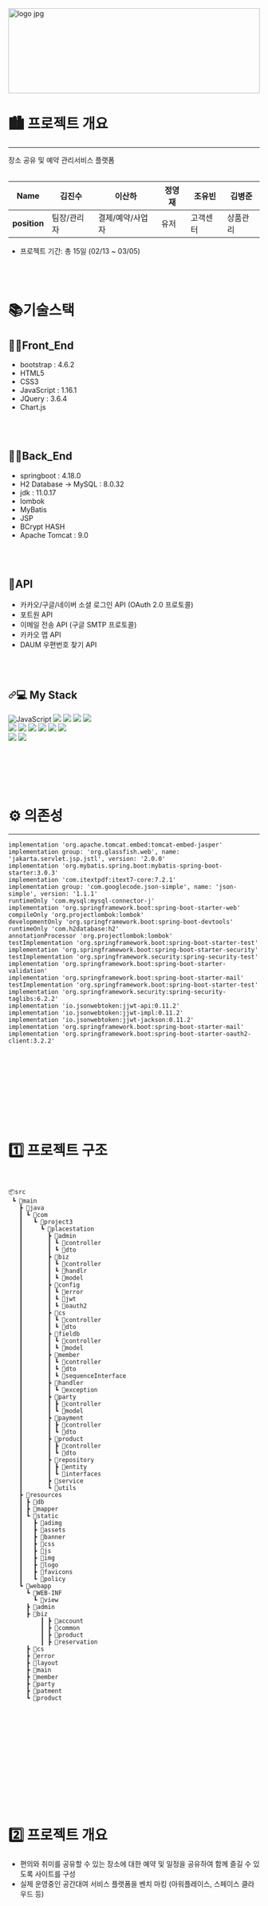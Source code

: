 <img width="100%" height="170px" alt="logo jpg" src="https://github.com/Kira7124/PlaceStation/assets/89882482/4c950f89-5352-430e-bc5f-54195a9dfbc5">

# 🏙 프로젝트 개요
---
장소 공유 및 예약 관리서비스 플랫폼<br><br>

|Name|김진수|이산하|정영재|조유빈|김병준|
|---|---|---|---|---|---|
|**position**|팀장/관리자|결제/예약/사업자|유저|고객센터|상품관리|


- 프로젝트 기간: 총 15일 (02/13 ~ 03/05)

<br>
<br>

 # 📚기술스택


## <summary> 🕵️‍♂️Front_End</summary>
<div markdown="1">

- bootstrap : 4.6.2
- HTML5
- CSS3
- JavaScript : 1.16.1
- JQuery : 3.6.4
- Chart.js
</div>
</details>

<br>
<br>

## <summary> 🕵️‍♂️Back_End</summary>
<div markdown="1">
 
- springboot : 4.18.0
- H2 Database → MySQL : 8.0.32
- jdk : 11.0.17
- lombok
- MyBatis
- JSP
- BCrypt HASH
- Apache Tomcat : 9.0
</div>

<br>
<br>

## <summary> 📡API</summary>
<div markdown="1">
 
- 카카오/구글/네이버 소셜 로그인 API (OAuth 2.0 프로토콜)
- 포트원 API
- 이메일 전송 API (구글 SMTP 프로토콜)
- 카카오 맵 API
- DAUM 우편번호 찾기 API
</div>

<br>
<br>

<h2 tabindex="-1" dir="auto"><a id="user-content--my-stack" class="anchor" aria-hidden="true" tabindex="-1" href="#-my-stack"><svg class="octicon octicon-link" viewBox="0 0 16 16" version="1.1" width="16" height="16" aria-hidden="true"><path d="m7.775 3.275 1.25-1.25a3.5 3.5 0 1 1 4.95 4.95l-2.5 2.5a3.5 3.5 0 0 1-4.95 0 .751.751 0 0 1 .018-1.042.751.751 0 0 1 1.042-.018 1.998 1.998 0 0 0 2.83 0l2.5-2.5a2.002 2.002 0 0 0-2.83-2.83l-1.25 1.25a.751.751 0 0 1-1.042-.018.751.751 0 0 1-.018-1.042Zm-4.69 9.64a1.998 1.998 0 0 0 2.83 0l1.25-1.25a.751.751 0 0 1 1.042.018.751.751 0 0 1 .018 1.042l-1.25 1.25a3.5 3.5 0 1 1-4.95-4.95l2.5-2.5a3.5 3.5 0 0 1 4.95 0 .751.751 0 0 1-.018 1.042.751.751 0 0 1-1.042.018 1.998 1.998 0 0 0-2.83 0l-2.5 2.5a1.998 1.998 0 0 0 0 2.83Z"></path></svg></a>💻 My Stack</h2>
<div class= "container">
<img alt="JavaScript" src="https://camo.githubusercontent.com/0d61458680d0251da6e466fb5e30a5650d15d0239c68482920d00de83961daa4/68747470733a2f2f696d672e736869656c64732e696f2f62616467652f4a617661536372696970742d4637444631452e7376673f267374796c653d666f722d7468652d6261646765266c6f676f3d4a617661536372697074266c6f676f436f6c6f723d626c61636b" data-canonical-src="https://img.shields.io/badge/JavaScriipt-F7DF1E.svg?&amp;style=for-the-badge&amp;logo=JavaScript&amp;logoColor=black" style="max-width: 100%;">

<img src="https://img.shields.io/badge/h2-4479A1?style=for-the-badge&logo=mysql&logoColor=white">
<img src="https://img.shields.io/badge/spring-7FFF00?style=for-the-badge&logo=spring&logoColor=white">
<img src="https://img.shields.io/badge/springboot-006400?style=for-the-badge&logo=springboot&logoColor=white">
<img src="https://img.shields.io/badge/springsecurity-008B8B?style=for-the-badge&logo=springsecurity&logoColor=white"><br>
<img src="https://img.shields.io/badge/github-a9a9a9?style=for-the-badge&logo=github&logoColor=white">
<img src="https://img.shields.io/badge/javascript-4b0082?style=for-the-badge&logo=eclipseide&logoColor=white">
<img src="https://img.shields.io/badge/dbeaver-fffacd?style=for-the-badge&logo=dbeaver&logoColor=black">
<img src="https://img.shields.io/badge/bootstrap-ba55d3?style=for-the-badge&logo=bootstrap&logoColor=black">
<img src="https://img.shields.io/badge/html5-ffa07a?style=for-the-badge&logo=html5&logoColor=white">
<img src="https://img.shields.io/badge/css3-afeeee?style=for-the-badge&logo=html5&logoColor=white"><br>
<img src="https://img.shields.io/badge/gradle-ffa07a?style=for-the-badge&logo=amazonaws&logoColor=white">
<img src="https://img.shields.io/badge/jquery-4169e1?style=for-the-badge&logo=jquery&logoColor=white">




</div>

<br>
<br><br>
<br><br>



# ⚙ 의존성
---
	implementation 'org.apache.tomcat.embed:tomcat-embed-jasper'
	implementation group: 'org.glassfish.web', name: 'jakarta.servlet.jsp.jstl', version: '2.0.0'
	implementation 'org.mybatis.spring.boot:mybatis-spring-boot-starter:3.0.3'
	implementation 'com.itextpdf:itext7-core:7.2.1'
	implementation group: 'com.googlecode.json-simple', name: 'json-simple', version: '1.1.1'
	runtimeOnly 'com.mysql:mysql-connector-j'
	implementation 'org.springframework.boot:spring-boot-starter-web'
	compileOnly 'org.projectlombok:lombok'
	developmentOnly 'org.springframework.boot:spring-boot-devtools'
	runtimeOnly 'com.h2database:h2'
	annotationProcessor 'org.projectlombok:lombok'
	testImplementation 'org.springframework.boot:spring-boot-starter-test'
	implementation 'org.springframework.boot:spring-boot-starter-security'
	testImplementation 'org.springframework.security:spring-security-test'
	implementation 'org.springframework.boot:spring-boot-starter-validation'
	implementation 'org.springframework.boot:spring-boot-starter-mail'
	testImplementation 'org.springframework.boot:spring-boot-starter-test'
	implementation 'org.springframework.security:spring-security-taglibs:6.2.2'
	implementation 'io.jsonwebtoken:jjwt-api:0.11.2'
	implementation 'io.jsonwebtoken:jjwt-impl:0.11.2'
	implementation 'io.jsonwebtoken:jjwt-jackson:0.11.2'
	implementation 'org.springframework.boot:spring-boot-starter-mail'
	implementation 'org.springframework.boot:spring-boot-starter-oauth2-client:3.2.2'


<br>
<br><br>
<br><br>
<br><br>
<br>

# 1️⃣ 프로젝트 구조

```


📦src
 ┗ 📂main
   ┣ 📂java
   ┃ ┗ 📂com
   ┃   ┗ 📂project3
   ┃     ┗ 📂placestation
   ┃       ┣ 📂admin
   ┃       ┃ ┗ 📂controller
   ┃       ┃ ┗ 📂dto
   ┃       ┣ 📂biz
   ┃       ┃ ┗ 📂controller
   ┃       ┃ ┗ 📂handlr
   ┃       ┃ ┗ 📂model
   ┃       ┣ 📂config
   ┃       ┃ ┗ 📂error
   ┃       ┃ ┗ 📂jwt
   ┃       ┃ ┗ 📂oauth2
   ┃       ┣ 📂cs
   ┃       ┃ ┗ 📂controller
   ┃       ┃ ┗ 📂dto
   ┃       ┣ 📂fieldb
   ┃       ┃ ┗ 📂controller
   ┃       ┃ ┗ 📂model
   ┃       ┣ 📂member
   ┃       ┃ ┗ 📂controller
   ┃       ┃ ┗ 📂dto
   ┃       ┃ ┗ 📂sequenceInterface
   ┃       ┣ 📂handler
   ┃       ┃ ┗ 📂exception
   ┃       ┣ 📂party
   ┃       ┃ ┣ 📂controller
   ┃       ┃ ┗ 📂model
   ┃       ┣ 📂payment
   ┃       ┃ ┣ 📂controller
   ┃       ┃ ┗ 📂dto
   ┃       ┣ 📂product
   ┃       ┃ ┣ 📂controller
   ┃       ┃ ┗ 📂dto
   ┃       ┣ 📂repository
   ┃       ┃ ┣ 📂entity
   ┃       ┃ ┗ 📂interfaces
   ┃       ┣ 📂service
   ┃       ┗ 📂utils
   ┣ 📂resources
   ┃ ┣ 📂db
   ┃ ┣ 📂mapper
   ┃ ┗ 📂static
   ┃   ┣ 📂adimg
   ┃   ┣ 📂assets
   ┃   ┣ 📂banner
   ┃   ┣ 📂css
   ┃   ┣ 📂js
   ┃   ┣ 📂img
   ┃   ┣ 📂logo
   ┃   ┣ 📂favicons
   ┃   ┗ 📂policy
   ┗ 📂webapp
     ┗ 📂WEB-INF
       ┗ 📂view
	 ┣ 📂admin
	 ┣ 📂biz
         ┃ ┣ 📂account
         ┃ ┣ 📂common
         ┃ ┣ 📂product
         ┃ ┣ 📂reservation
	 ┣ 📂cs
	 ┣ 📂error
	 ┣ 📂layout
 	 ┣ 📂main
	 ┣ 📂member
	 ┣ 📂party
	 ┣ 📂patment
	 ┗ 📂product


  
  
```


<br>
<br><br>
<br><br>
<br><br>
<br>

# 2️⃣ 프로젝트 개요

- 편의와 취미를 공유할 수 있는 장소에 대한 예약 및 일정을 공유하여 함께 즐길 수 있도록 사이트를 구성
- 실제 운영중인 공간대여 서비스 플랫폼을 벤치 마킹 (아워플레이스, 스페이스 클라우드 등)


<br>
<br><br>
<br><br>
<br><br>
<br>

# 3️⃣ 기능 구분 

#### User
- 소셜 로그인, 상품 결제/환불
- 마이 페이지를 통한 개인 정보및 결제 정보 관리
- 모임 생성/참여 가능

#### Biz
- 상품 등록및 수정 삭제 가능
- 통계/일정 및 상품 관리/ 결제 및 예약 관리/ 문의 내역/ 사업자 계정 관리 가능(상세정보)
- 사업자 수익을 그래프화 해서 통계 확인 가능
- 달력을 통해 등록한 일정 확인 가능


#### Admin
- 관리자 페이지를 통한 회원수와 문의 건수 월간 매출액 확인 가능
- 관리자가 정한 최근 일정을 표시하여 최근 목록에 대해 관리 가능
- 1:1 문의 답변 및 관리 가능
- 유저의 정보를 수정 (탈퇴 및 수정) 가능
- 사업자 등록증 확인 가능
- 공지사항 등록/수정/삭제 가능
- 광고 배너 등록/수정/삭제 가능
- 구매 내역 확인 가능


#### CS
- 등록된 공지사항 확인 가능
- 자주 묻는 질문 확인 가능
- 카테고리를 통한 1:1 문의 세분화
- 

#### Product
- 평점 평균을 산출하여 별점으로 표현
- 해당 상품에 관한 리뷰 작성
- 찜하기
- 캘린더 형식으로 날짜를 선택하고 시간 단위로 예약/ 인원 설정 가능
- 부가 옵션등록 해당 위치 지도에 표시
- 포트원 결제를 통한 결제 가능
 

# 4️⃣ ERD & 테이블 명세서
![image](https://github.com/Kira7124/PlaceStation/assets/113073333/8ecb1e75-76db-4dbf-9a4c-dd85b999b6af)


<br>
<br><br>
<br><br>
<br><br>
<br>

# 5️⃣ SiteMap


<img src="https://github.com/Kira7124/PlaceStation/assets/89882482/59cbcc5c-867a-44f3-a86f-e967c2e4329b">

<br>
<br><br>
<br><br>
<br><br>
<br>

# 6️⃣ 주요 기능

<p>
<img src="https://github.com/Kira7124/PlaceStation/assets/89882482/a3b9ebb9-0b17-4b66-a857-4b0094a8f9d5">
</p>
<p>
<img src="https://github.com/Kira7124/PlaceStation/assets/89882482/8008563a-b47b-43e8-b81a-a658cb97dc39">
</p>

<p>
<img src="https://github.com/Kira7124/PlaceStation/assets/89882482/d9a91885-eab8-4e57-b6ab-e954f5846e67">
</p>

<p>
<img src="https://github.com/Kira7124/PlaceStation/assets/89882482/2b65ad6b-519e-4633-bfaf-056b58887cb4">
</p>
<p>
<img src="https://github.com/Kira7124/PlaceStation/assets/89882482/0576fb6a-4eab-404d-86bb-237f84008ebb">
</p>
<p>
<img src="https://github.com/Kira7124/PlaceStation/assets/89882482/d0cba144-287b-4495-bf3d-c495fada4123">
</p>



### 유저

#### 회원가입
- 아이디/휴대폰/이메일 중복 확인
- Validation 체크 처리
- Daum 우편번호 찾기 API를 사용 하여 주소 입력
- smtp 이메일 인증을 통한 이메일 정보 확인

#### 로그인
- 카카오/구글/네이버 소셜 로그인 (OAuth 2.0 프로토콜)
- 일반 로그인
- 아이디/비밀번호 찾기(smtp 이메일 인증)

#### 회원정보
- 회원 정보 변경
- 비밀 번호 변경
- 프로필 사진 변경

#### 결제내역
- 결제된 상품에 대한 내역 확인 가능
- 결제된 상품에 대해 취소 및 환불 가능


#### 문의내역
- 본인이 작성한 문의 내역에 관해 확인 가능


#### 모임내역 관리
- 본인이 생성 또는 참여한 모임에 대해 확인 가능



#### 찜목록
- 찜을 한 상품에 대한 내역 확인 가능

<br><br><br><br>

<p>
<img src="https://github.com/Kira7124/PlaceStation/assets/89882482/3aa74f74-f3ef-4c48-aa7c-443bf9175a33">
</p>
<p>
<img src="https://github.com/Kira7124/PlaceStation/assets/89882482/af9a5b55-d87a-4b42-a118-c4ba6d48eae1">
</p>




---

### 결제,예약  이산하


### 사업자  이산하



### 상품등록/관리  김병준



### 관리자  김진수



### 고객센터 조유빈




<br>
<br><br>
<br><br>
<br><br>
<br>
























